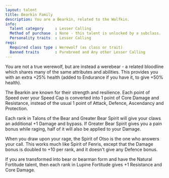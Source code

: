 ```yaml
---
layout: talent
title: Bearkin Family
description: You are a Bearkin, related to the Wolfkin.
info:
  Talent category     : Lesser Calling
  Method of purchase  : None - this talent is unlocked by a subclass.
  Personality traits  : Lesser Calling
reqs:
  Required class type : Werewolf (as class or trait)
  Banned traits       : Purebreed and Any other Lesser Calling
---
```


You are not a true werewolf, but are instead a werebear - a related bloodline which shares many of the same attributes and abilities. This provides you with an extra +25% health (added to Endurance if you have it, to give +50% health).

The Bearkin are known for their strength and resilience. Each point of Speed over your Speed Cap is converted into 1 point of Core Damage and Resistance, instead of the usual 1 point of Attack, Defence, Ascendancy and Protection.

Each rank in Talons of the Bear and Greater Bear Spirit will give your claws an additional +1 Damage and bypass. If Greater Bear Spirit gives you a pain bonus while raging, half of it will also be applied to your Damage.

When you draw upon your rage, the Spirit of Otso is the one who answers your call. This works much like Spirit of Fenris, except that the Damage bonus is doubled to +10 per rank, and it doesn't give any Defence bonus.

If you are transformed into bear or bearman form and have the Natural Fortitude talent, then each rank in Lupine Fortitude gives +1 Resistance and Core Damage.